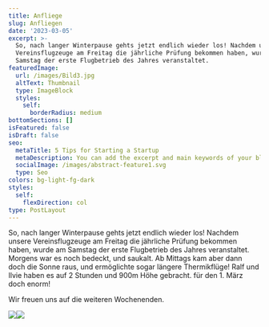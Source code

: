 ```yaml
---
title: Anfliege
slug: Anfliegen
date: '2023-03-05'
excerpt: >-
  So, nach langer Winterpause gehts jetzt endlich wieder los! Nachdem unsere
  Vereinsflugzeuge am Freitag die jährliche Prüfung bekommen haben, wurde am
  Samstag der erste Flugbetrieb des Jahres veranstaltet. 
featuredImage:
  url: /images/Bild3.jpg
  altText: Thumbnail
  type: ImageBlock
  styles:
    self:
      borderRadius: medium
bottomSections: []
isFeatured: false
isDraft: false
seo:
  metaTitle: 5 Tips for Starting a Startup
  metaDescription: You can add the excerpt and main keywords of your blog post here.
  socialImage: /images/abstract-feature1.svg
  type: Seo
colors: bg-light-fg-dark
styles:
  self:
    flexDirection: col
type: PostLayout
---
```

So, nach langer Winterpause gehts jetzt endlich wieder los! Nachdem unsere Vereinsflugzeuge am Freitag die jährliche Prüfung bekommen haben, wurde am Samstag der erste Flugbetrieb des Jahres veranstaltet. Morgens war es noch bedeckt, und saukalt. Ab Mittags kam aber dann doch die Sonne raus, und ermöglichte sogar längere Thermikflüge! Ralf und Ilvie haben es auf 2 Stunden und 900m Höhe gebracht. für den 1. März doch enorm!

Wir freuen uns auf die weiteren Wochenenden.

![](https://www.fliegerclub-sbk.de/wp-content/uploads/2025/03/anfliegen_1-300x125.jpeg)![](https://www.fliegerclub-sbk.de/wp-content/uploads/2025/03/anfliegen_2-300x262.jpeg)

